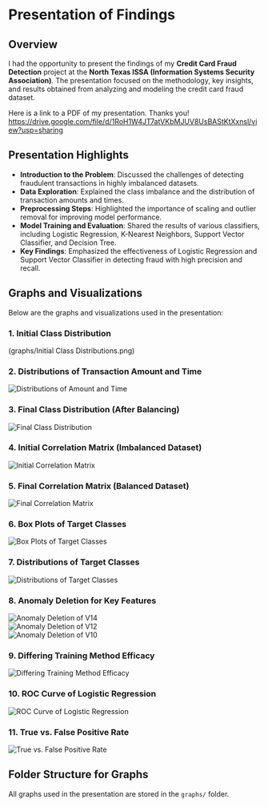 # Presentation of Findings

## Overview

I had the opportunity to present the findings of my **Credit Card Fraud Detection** project at the **North Texas ISSA (Information Systems Security Association)**. The presentation focused on the methodology, key insights, and results obtained from analyzing and modeling the credit card fraud dataset.

Here is a link to a PDF of my presentation. Thanks you!
https://drive.google.com/file/d/1RoH1W4JT7atVKbMJUV8UsBAStKtXxnsl/view?usp=sharing

## Presentation Highlights

- **Introduction to the Problem**: Discussed the challenges of detecting fraudulent transactions in highly imbalanced datasets.
- **Data Exploration**: Explained the class imbalance and the distribution of transaction amounts and times.
- **Preprocessing Steps**: Highlighted the importance of scaling and outlier removal for improving model performance.
- **Model Training and Evaluation**: Shared the results of various classifiers, including Logistic Regression, K-Nearest Neighbors, Support Vector Classifier, and Decision Tree.
- **Key Findings**: Emphasized the effectiveness of Logistic Regression and Support Vector Classifier in detecting fraud with high precision and recall.

## Graphs and Visualizations

Below are the graphs and visualizations used in the presentation:

### 1. Initial Class Distribution
(graphs/Initial Class Distributions.png)


### 2. Distributions of Transaction Amount and Time
![Distributions of Amount and Time](graphs/Distributions_of_Amount_and_Time.png)

### 3. Final Class Distribution (After Balancing)
![Final Class Distribution](graphs/Final_Class_Distributions.png)

### 4. Initial Correlation Matrix (Imbalanced Dataset)
![Initial Correlation Matrix](graphs/Initial_Correlation_Matrix.png)

### 5. Final Correlation Matrix (Balanced Dataset)
![Final Correlation Matrix](graphs/Final_Correlation_Matrix.png)

### 6. Box Plots of Target Classes
![Box Plots of Target Classes](graphs/Box_Plots_of_Target_Classes.png)

### 7. Distributions of Target Classes
![Distributions of Target Classes](graphs/Distributions_of_Target_Classes.png)

### 8. Anomaly Deletion for Key Features
![Anomaly Deletion of V14](graphs/Anomaly_Deletion_of_V14.png)  
![Anomaly Deletion of V12](graphs/Anomaly_Deletion_of_V12.png)  
![Anomaly Deletion of V10](graphs/Anomaly_Deletion_of_V10.png)

### 9. Differing Training Method Efficacy
![Differing Training Method Efficacy](graphs/Differing_Training_Method_Efficacy.png)

### 10. ROC Curve of Logistic Regression
![ROC Curve of Logistic Regression](graphs/ROC_Curve_of_Logistic_Regression.png)

### 11. True vs. False Positive Rate
![True vs. False Positive Rate](graphs/True_V_False_Positive_Rate.png)

## Folder Structure for Graphs

All graphs used in the presentation are stored in the `graphs/` folder.
